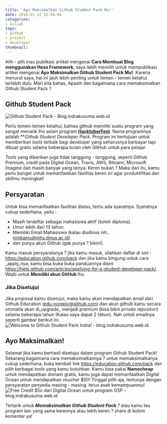 ```yaml
---
title: 'Ayo Maksimalkan Github Student Pack Mu!'
date: 2018-01-22 12:54:04
categories:
- kuliah
tags:
- github
- project
- developer
thumbnail:
---
```

Alih - alih mau publikasi artikel mengenai **Cara Membuat Blog menggunakan Hexo Framework**, saya lebih memilih untuk mempublikasi artikel mengenai **Ayo Maksimalkan Github Student Pack Mu!**. Karena menurut saya, hal ini jauh lebih penting untuk temen - temen ketahui terlebih dulu. Mari kita bahas, Apasih dan bagaimana cara memaksimalkan Github Student Pack ?
<!-- more -->
## Github Student Pack
![Github Student Pack - Blog.indrakusuma.web.id](https://user-images.githubusercontent.com/10141928/35209755-13feaaaa-ff82-11e7-84a9-d91d11d8c6a2.jpg)

Perlu temen-temen ketahui, bahwa github memiliki suatu program yang sangat menarik lho selain program [**HacktoberFest**](https://hacktoberfest.digitalocean.com/). Nama programnya adalah ***Github Student Developer Pack*. Program ini bertujuan untuk memberikan _tools_ terbaik bagi developer yang seharusnya berbayar tapi dibuat gratis selama beberapa bulan oleh GitHub untuk para pelajar. 

_Tools_ yang diberikan juga tidak tanggung - tanggung, seperti Github Premium, credit pada Digital Ocean, Travis, AWS, Bitnami, Microsoft Imagine dan masih banyak yang lainya. Keren bukan ? Maka dari itu, kamu perlu banget untuk memanfaatkan fasilitas keren ini agar produktifitas dan skillmu meningkat!

## Persyaratan
Untuk bisa memanfaatkan fasilitas diatas, tentu ada syaratnya. Syaratnya cukup sederhana, yaitu :
- Masih terdaftar sebagai mahasiswa aktif (boleh diploma).
- Umur lebih dari 13 tahun.
- Memiliki Email Mahasiswa (kalau diudinus nih.. nimkamu@mhs.dinus.ac.id).
- dan punya akun Github (gak punya ? bikin!).

Kamu masuk persyaratanya ? jika kamu masuk, silahkan daftar di sini : https://education.github.com/pack dan jika kamu bingung untuk cara _apply_nya, kamu bisa buka buka panduannya disini https://help.github.com/articles/applying-for-a-student-developer-pack/. Wajib untuk **Memiliki akun GitHub** lho.

### Jika Disetujui
Jika proposal kamu disetujui, maka kamu akan mendapatkan email dari Github Education (edu-noreply@github.com) dan akun github kamu secara otomatis akan di_upgrade_ menjadi premium (bisa bikin _private_ repositori) selama beberapa tahun (Kalau saya dapat 2 tahun). Nah untuk emailnya seperti gambar berikut ini.
![Welcome to Github Student Pack Indra! - blog.indrakusuma.web.id](https://user-images.githubusercontent.com/10141928/35209756-143261b0-ff82-11e7-8487-a40bb052bc46.jpg)

## Ayo Maksimalkan!
Selamat jika kamu berhasil disetujui dalam program Github Student Pack! Sekarang bagaimana cara memaksimalkannya ? untuk memaksimalkanya cukup sederhana, buka kembali link https://education.github.com/pack dan pilih berbagai _tools_ yang kamu butuhkan. Kamu bisa pakai **Namecheap** untuk mendapatkan domain gratis, kamu juga dapat memanfaatkan Digital Ocean untuk mendapatkan voucher $50! Tinggal pilih aja, tentunya dengan persyaratan penyedia masing - masing. terus asah kemampuanmu!
![Free Credit $5o dari Digital Ocean untuk program GSP - blog.indrakusuma.web.id](https://user-images.githubusercontent.com/10141928/35209757-1466421e-ff82-11e7-9220-7b9a254419a2.jpg)

Tertarik untuk _**Memaksimalkan Github Student Pack** ?_ atau kamu tau program lain yang sama kerennya atau lebih keren ? share di kolom komentar ya!